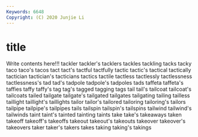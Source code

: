 ```yaml
---
Keywords: 6648
Copyright: (C) 2020 Junjie Li
---
```


# title

Write contents here!!!
tackler 
tackler's 
tacklers 
tackles 
tackling 
tacks 
tacky 
taco 
taco's
tacos 
tact 
tact's 
tactful 
tactfully 
tactic 
tactic's 
tactical 
tactically 
tactician
tactician's 
tacticians 
tactics 
tactile 
tactless 
tactlessly 
tactlessness 
tactlessness's 
tad 
tad's
tadpole 
tadpole's 
tadpoles 
tads 
taffeta 
taffeta's 
taffies 
taffy 
taffy's 
tag
tag's 
tagged 
tagging 
tags 
tail 
tail's 
tailcoat 
tailcoat's 
tailcoats 
tailed
tailgate 
tailgate's 
tailgated 
tailgates 
tailgating 
tailing 
tailless 
taillight 
taillight's 
taillights
tailor 
tailor's 
tailored 
tailoring 
tailoring's 
tailors 
tailpipe 
tailpipe's 
tailpipes 
tails
tailspin 
tailspin's 
tailspins 
tailwind 
tailwind's 
tailwinds 
taint 
taint's 
tainted 
tainting
taints 
take 
take's 
takeaways 
taken 
takeoff 
takeoff's 
takeoffs 
takeout 
takeout's
takeouts 
takeover 
takeover's 
takeovers 
taker 
taker's 
takers 
takes 
taking 
taking's
takings 
